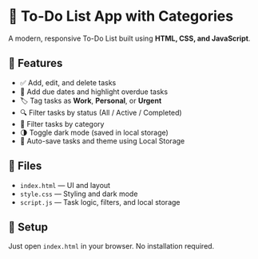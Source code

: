 # 📝 To-Do List App with Categories

A modern, responsive To-Do List built using **HTML, CSS, and JavaScript**.

## 🚀 Features

- ✅ Add, edit, and delete tasks
- 📅 Add due dates and highlight overdue tasks
- 🏷️ Tag tasks as **Work**, **Personal**, or **Urgent**
- 🔍 Filter tasks by status (All / Active / Completed)
- 🧭 Filter tasks by category
- 🌗 Toggle dark mode (saved in local storage)
- 💾 Auto-save tasks and theme using Local Storage

## 📁 Files

- `index.html` — UI and layout
- `style.css` — Styling and dark mode
- `script.js` — Task logic, filters, and local storage

## 🔧 Setup

Just open `index.html` in your browser. No installation required.
